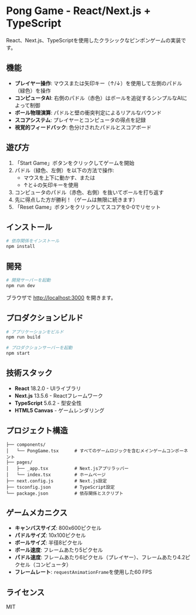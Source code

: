 # Pong Game - React/Next.js + TypeScript

React、Next.js、TypeScriptを使用したクラシックなピンポンゲームの実装です。

## 機能

- **プレイヤー操作**: マウスまたは矢印キー（↑/↓）を使用して左側のパドル（緑色）を操作
- **コンピュータAI**: 右側のパドル（赤色）はボールを追従するシンプルなAIによって制御
- **ボール物理演算**: パドルと壁の衝突判定によるリアルなバウンド
- **スコアシステム**: プレイヤーとコンピュータの得点を記録
- **視覚的フィードバック**: 色分けされたパドルとスコアボード

## 遊び方

1. 「Start Game」ボタンをクリックしてゲームを開始
2. パドル（緑色、左側）を以下の方法で操作:
   - マウスを上下に動かす、または
   - ↑と↓の矢印キーを使用
3. コンピュータのパドル（赤色、右側）を抜いてボールを打ち返す
4. 先に得点した方が勝利！（ゲームは無限に続きます）
5. 「Reset Game」ボタンをクリックしてスコアを0-0でリセット

## インストール

```bash
# 依存関係をインストール
npm install
```

## 開発

```bash
# 開発サーバーを起動
npm run dev
```

ブラウザで [http://localhost:3000](http://localhost:3000) を開きます。

## プロダクションビルド

```bash
# アプリケーションをビルド
npm run build

# プロダクションサーバーを起動
npm start
```

## 技術スタック

- **React** 18.2.0 - UIライブラリ
- **Next.js** 13.5.6 - Reactフレームワーク
- **TypeScript** 5.6.2 - 型安全性
- **HTML5 Canvas** - ゲームレンダリング

## プロジェクト構造

```
├── components/
│   └── PongGame.tsx      # すべてのゲームロジックを含むメインゲームコンポーネント
├── pages/
│   ├── _app.tsx          # Next.jsアプリラッパー
│   └── index.tsx         # ホームページ
├── next.config.js        # Next.js設定
├── tsconfig.json         # TypeScript設定
└── package.json          # 依存関係とスクリプト
```

## ゲームメカニクス

- **キャンバスサイズ**: 800x600ピクセル
- **パドルサイズ**: 10x100ピクセル
- **ボールサイズ**: 半径8ピクセル
- **ボール速度**: フレームあたり5ピクセル
- **パドル速度**: フレームあたり6ピクセル（プレイヤー）、フレームあたり4.2ピクセル（コンピュータ）
- **フレームレート**: `requestAnimationFrame`を使用した60 FPS

## ライセンス

MIT
